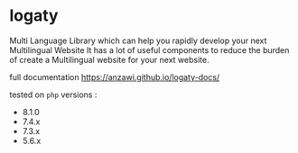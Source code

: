 # logaty
Multi Language Library which can help you rapidly develop your next Multilingual Website 
It has a lot of useful components to reduce the burden of create a Multilingual website for your next website.


full documentation https://anzawi.github.io/logaty-docs/


tested on `php` versions :
- 8.1.0
- 7.4.x
- 7.3.x
- 5.6.x
